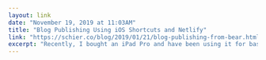 ```yaml
---
layout: link 
date: "November 19, 2019 at 11:03AM"
title: "Blog Publishing Using iOS Shortcuts and Netlify"
link: "https://schier.co/blog/2019/01/21/blog-publishing-from-bear.html"
excerpt: "Recently, I bought an iPad Pro and have been using it for basically everything except software development, which it’s not yet good at."
---
```


